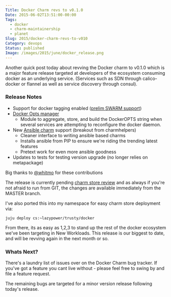 ```yaml
---
Title: Docker Charm revs to v0.1.0
Date: 2015-06-02T13:51:00-00:00
Tags:
  - docker
  - charm-maintainership
  - planet
Slug: 2015/docker-charm-revs-to-v010
Category: devops
Status: published
Image: /images/2015/june/docker_release.png
---
```


Another quick post today about revving the Docker charm to v0.1.0 which is a
major feature release targeted at developers of the ecosystem consuming docker
as an underlying service. (Services such as SDN through calico-docker or flannel
as well as service discovery through consul).

### Release Notes

  - Support for docker tagging enabled ([prelim SWARM support](https://github.com/whitmo/swarm-charm))
  - [Docker Opts manager](https://github.com/chuckbutler/docker-charm/blob/master/modules/docker_opts.py)
    - Module to aggregate, store, and build the DockerOPTS string when several
      services are attempting to reconfigure the docker daemon.
  - New [Ansible charm](https://github.com/whitmo/ansible-charm) support (breakout from charmhelpers)
     - Cleaner interface to writing ansible based charms
     - Installs ansible from PIP to ensure we're riding the trending latest features
     - Pretext work for even more ansible goodness
  - Updates to tests for testing version upgrade (no longer relies on metapackage)

Big thanks to [@whitmo](http://bfh.whitmo.org) for these contributions


The release is currently pending
 [charm store review](https://code.launchpad.net/~lazypower/charms/trusty/docker/trunk/+merge/260867)
and as always if you're not afraid to run from GIT, the changes are available
immediately from the MASTER branch.

I've also ported this into my namespace for easy charm store deployment via:

    juju deploy cs:~lazypower/trusty/docker

From there, its as easy as 1,2,3 to stand up the rest of the docker ecosystem
we've been targeting in New Workloads. This release is our biggest to date, and
will be revving again in the next month or so.


### Whats Next?

There's a laundry list of issues over on the Docker Charm bug tracker. If you've
got a feature you cant live without - please feel free to swing by and file a
feature request.

The remaining bugs are targeted for a minor version release following today's
release.
